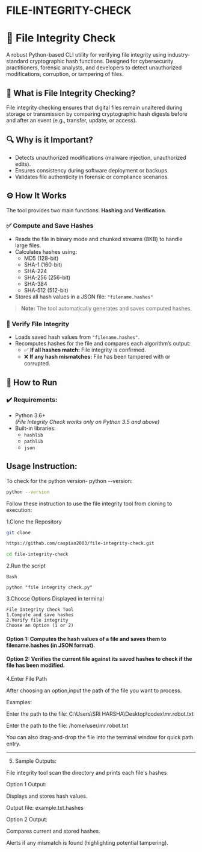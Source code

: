 # FILE-INTEGRITY-CHECK

# 🔐 File Integrity Check

A robust Python-based CLI utility for verifying file integrity using industry-standard cryptographic hash functions. Designed for cybersecurity practitioners, forensic analysts, and developers to detect unauthorized modifications, corruption, or tampering of files.

## 🧬 What is File Integrity Checking?

File integrity checking ensures that digital files remain unaltered during storage or transmission by comparing cryptographic hash digests before and after an event (e.g., transfer, update, or access).

## 🔍 Why is it Important?
- Detects unauthorized modifications (malware injection, unauthorized edits).
- Ensures consistency during software deployment or backups.
- Validates file authenticity in forensic or compliance scenarios.

## ⚙️ How It Works

The tool provides two main functions: **Hashing** and **Verification**.

### ✅ Compute and Save Hashes
- Reads the file in binary mode and chunked streams (8KB) to handle large files.
- Calculates hashes using:
  - MD5 (128-bit)
  - SHA-1 (160-bit)
  - SHA-224
  - SHA-256 (256-bit)
  - SHA-384
  - SHA-512 (512-bit)
- Stores all hash values in a JSON file: `"filename.hashes"`

> **Note:** The tool automatically generates and saves computed hashes.

### 🔄 Verify File Integrity
- Loads saved hash values from `"filename.hashes"`.
- Recomputes hashes for the file and compares each algorithm’s output:
  - ✅ **If all hashes match:** File integrity is confirmed.
  - ❌ **If any hash mismatches:** File has been tampered with or corrupted.

## 🚀 How to Run

### ✔️ Requirements:
- Python 3.6+  
  _(File Integrity Check works only on Python 3.5 and above)_
- Built-in libraries:
  - `hashlib`
  - `pathlib`
  - `json`

## Usage Instruction:

To check for the python version-
python --version:

```sh
python --version
```

Follow these instruction to use the file integrity tool from cloning to execution:

1.Clone the Repository

```Bash
git clone

https://github.com/caspian2003/file-integrity-check.git

cd file-integrity-check
```

2.Run the script

```
Bash

python "file integrity check.py"
```

3.Choose Options Displayed in terminal

```
File Integrity Check Tool
1.Compute and save hashes
2.Verify file integrity
Choose an Option (1 or 2)
```
#### Option 1: Computes the hash values of a file and saves them to filename.hashes (in JSON format).

#### Option 2: Verifies the current file against its saved hashes to check if the file has been modified.

4.Enter File Path

After choosing an option,input the path of the file you want to process.

Examples:

Enter the path to the file: C:\Users\SRI HARSHA\Desktop\codex\mr.robot.txt

Enter the path to the file: /home/user/mr.robot.txt

 You can also drag-and-drop the file into the terminal window for quick path entry.

---

5. Sample Outputs:

File integrity tool scan the directory and prints each file's hashes

Option 1 Output:


Displays and stores hash values.

Output file: example.txt.hashes


Option 2 Output:

Compares current and stored hashes.

Alerts if any mismatch is found (highlighting potential tampering).







